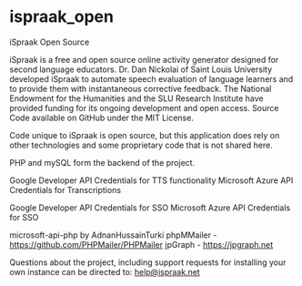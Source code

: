 # ispraak_open
iSpraak Open Source

iSpraak is a free and open source online activity generator designed for second language educators. Dr. Dan Nickolai of Saint Louis University developed iSpraak to automate speech evaluation of language learners and to provide them with instantaneous corrective feedback. The National Endowment for the Humanities and the SLU Research Institute have provided funding for its ongoing development and open access. Source Code available on GitHub under the MIT License. 

Code unique to iSpraak is open source, but this application does rely on other technologies and some proprietary code that is not shared here. 

PHP and mySQL form the backend of the project. 

Google Developer API Credentials for TTS functionality
Microsoft Azure API Credentials for Transcriptions

Google Developer API Credentials for SSO
Microsoft Azure API Credentials for SSO

microsoft-api-php by AdnanHussainTurki
phpMMailer - https://github.com/PHPMailer/PHPMailer 
jpGraph - https://jpgraph.net

Questions about the project, including support requests for installing your own instance can be directed to: help@ispraak.net

 
